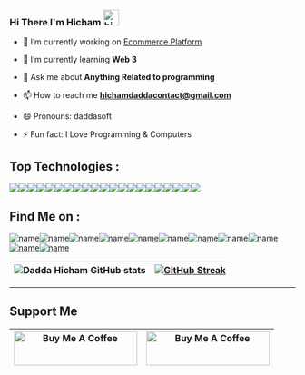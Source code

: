 ### Hi There I'm Hicham <img src="https://user-images.githubusercontent.com/1303154/88677602-1635ba80-d120-11ea-84d8-d263ba5fc3c0.gif" width="28px" alt="hi">

- 🔭 I’m currently working on [Ecommerce Platform](https://daddasoft.com)

- 🌱 I’m currently learning **Web 3**

- 💬 Ask me about **Anything Related to programming**

- 📫 How to reach me **hichamdaddacontact@gmail.com**

- 😄 Pronouns: daddasoft
- ⚡ Fun fact: I Love Programming & Computers

## Top Technologies : 
![](https://img.shields.io/badge/Angular-DD0031?style=for-the-badge&logo=angular&logoColor=white)![](https://img.shields.io/badge/React-20232A?style=for-the-badge&logo=react&logoColor=61DAFB)![](https://img.shields.io/badge/Vue.js-35495E?style=for-the-badge&logo=vuedotjs&logoColor=4FC08D)![](https://img.shields.io/badge/next.js-000000?style=for-the-badge&logo=nextdotjs&logoColor=white)![](https://img.shields.io/badge/GraphQl-E10098?style=for-the-badge&logo=graphql&logoColor=white)![](https://img.shields.io/badge/Node.js-339933?style=for-the-badge&logo=nodedotjs&logoColor=white)![](https://img.shields.io/badge/JavaScript-323330?style=for-the-badge&logo=javascript&logoColor=F7DF1E)![](https://img.shields.io/badge/TypeScript-007ACC?style=for-the-badge&logo=typescript&logoColor=white)![](https://img.shields.io/badge/GIT-E44C30?style=for-the-badge&logo=git&logoColor=white)![](https://img.shields.io/badge/Ubuntu-E95420?style=for-the-badge&logo=ubuntu&logoColor=white)![](https://img.shields.io/badge/Visual%20Studio%20Code-007ACC?style=for-the-badge&logo=Visual%20Studio%20Code&logoColor=white)![](https://img.shields.io/badge/Docker-2CA5E0?style=for-the-badge&logo=docker&logoColor=white)![](https://img.shields.io/badge/kubernetes-326ce5.svg?&style=for-the-badge&logo=kubernetes&logoColor=white)![](https://img.shields.io/badge/Laravel-FF2D20?style=for-the-badge&logo=laravel&logoColor=white)![](https://img.shields.io/badge/Symfony-000000?style=for-the-badge&logo=Symfony&logoColor=white)![](https://img.shields.io/badge/MongoDB-4EA94B?style=for-the-badge&logo=mongodb&logoColor=white)![](https://img.shields.io/badge/PostgreSQL-316192?style=for-the-badge&logo=postgresql&logoColor=white)![](https://img.shields.io/badge/redis-%23DD0031.svg?&style=for-the-badge&logo=redis&logoColor=white)![](https://img.shields.io/badge/Nginx-009639?style=for-the-badge&logo=nginx&logoColor=white)![](https://img.shields.io/badge/Spring_Boot-F2F4F9?style=for-the-badge&logo=spring-boot)![](https://img.shields.io/badge/Python-FFD43B?style=for-the-badge&logo=python&logoColor=blue)


## Find Me on :
[![name](https://img.shields.io/badge/Hashnode-2962FF?style=for-the-badge&logo=hashnode&logoColor=white)](https://hashnode.com/@daddasoft)[![name](https://img.shields.io/badge/dev.to-0A0A0A?style=for-the-badge&logo=devdotto&logoColor=white)](https://dev.to/daddasoft)[![name](https://img.shields.io/badge/Facebook-1877F2?style=for-the-badge&logo=facebook&logoColor=white)](https://www.facebook.com/daddaSoft)[![name](https://img.shields.io/badge/Codewars-B1361E?style=for-the-badge&logo=Codewars&logoColor=white)](https://www.codewars.com/users/daddasoft)[![name](https://img.shields.io/badge/Codepen-000000?style=for-the-badge&logo=codepen&logoColor=white)](https://codepen.io/daddasoft/)[![name](https://img.shields.io/badge/-Hackerrank-2EC866?style=for-the-badge&logo=HackerRank&logoColor=white)](https://www.hackerrank.com/daddasoft)[![name](https://img.shields.io/badge/Instagram-E4405F?style=for-the-badge&logo=instagram&logoColor=white)](https://www.instagram.com/daddasoft/)[![name](https://img.shields.io/badge/LinkedIn-0077B5?style=for-the-badge&logo=linkedin&logoColor=white)](https://www.linkedin.com/in/daddasoft/)[![name](https://img.shields.io/badge/-LeetCode-FFA116?style=for-the-badge&logo=LeetCode&logoColor=black)](https://leetcode.com/daddasoft/)[![name](https://img.shields.io/badge/Twitter-1DA1F2?style=for-the-badge&logo=twitter&logoColor=white)](https://twitter.com/daddasoft)[![name](https://img.shields.io/badge/YouTube-FF0000?style=for-the-badge&logo=youtube&logoColor=white)](https://www.youtube.com/daddasoft)


| ![Dadda Hicham GitHub stats](https://github-readme-stats.vercel.app/api?username=daddasoft&show_icons=true&theme=radical) | [![GitHub Streak](https://github-readme-streak-stats.herokuapp.com?user=daddasoft&theme=gruvbox_duo&date_format=M%20j%5B%2C%20Y%5D)](#) |
|-----------------------------------------------------------------------------------------------------------------------|-----------------------------------------------------------------------------------------------------------------------------------------|

---------
## Support Me 
| <a href="https://www.buymeacoffee.com/daddasoft" target="_blank"><img src="https://cdn.buymeacoffee.com/buttons/v2/default-yellow.png" alt="Buy Me A Coffee" style="height: 60px !important;width: 217px !important;" ></a> | <a href="https://www.patreon.com/daddasoft" target="_blank"><img src="https://img.shields.io/badge/Patreon-F96854?style=for-the-badge&logo=patreon&logoColor=white" alt="Buy Me A Coffee" style="height: 60px !important;width: 217px !important;" ></a> |
|-----------------------------------------------------------------------------------------------------------------------------------------------------------------------------------------------------------------------------|----------------------------------------------------------------------------------------------------------------------------------------------------------------------------------------------------------------------------------------------------------|
